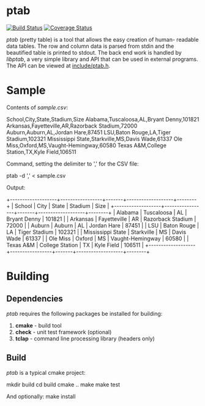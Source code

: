 ptab
=======
[![Build Status](https://travis-ci.org/andybug/ptab.svg?branch=master)](https://travis-ci.org/andybug/ptab) [![Coverage Status](https://img.shields.io/coveralls/andybug/ptab.svg)](https://coveralls.io/r/andybug/ptab?branch=master)

_ptab_ (pretty table) is a tool that allows the easy creation of human-
readable data tables. The row and column data is parsed from stdin
and the beautified table is printed to stdout. The back end work is
handled by _libptab_, a very simple library and API that can be used
in external programs. The API can be viewed at
[include/ptab.h](include/ptab.h).

# Sample
Contents of _sample.csv_:

  School,City,State,Stadium,Size
  Alabama,Tuscaloosa,AL,Bryant Denny,101821
  Arkansas,Fayetteville,AR,Razorback Stadium,72000
  Auburn,Auburn,AL,Jordan Hare,87451
  LSU,Baton Rouge,LA,Tiger Stadium,102321
  Mississippi State,Starkville,MS,Davis Wade,61337
  Ole Miss,Oxford,MS,Vaught-Hemingway,60580
  Texas A&M,College Station,TX,Kyle Field,106511

Command, setting the delimiter to ',' for the CSV file:

  ptab -d ',' < sample.csv

Output:

  +-------------------+-----------------+-------+-------------------+--------+
  | School            | City            | State | Stadium           | Size   |
  +-------------------+-----------------+-------+-------------------+--------+
  | Alabama           | Tuscaloosa      | AL    | Bryant Denny      | 101821 |
  | Arkansas          | Fayetteville    | AR    | Razorback Stadium |  72000 |
  | Auburn            | Auburn          | AL    | Jordan Hare       |  87451 |
  | LSU               | Baton Rouge     | LA    | Tiger Stadium     | 102321 |
  | Mississippi State | Starkville      | MS    | Davis Wade        |  61337 |
  | Ole Miss          | Oxford          | MS    | Vaught-Hemingway  |  60580 |
  | Texas A&M         | College Station | TX    | Kyle Field        | 106511 |
  +-------------------+-----------------+-------+-------------------+--------+

# Building
## Dependencies
_ptab_ requires the following packages be installed for building:
 1. **cmake** - build tool
 2. **check** - unit test framework (optional)
 3. **tclap** - command line processing library (headers only)

## Build
_ptab_ is a typical cmake project:

  mkdir build
  cd build
  cmake ..
  make
  make test

And optionally:
  make install
